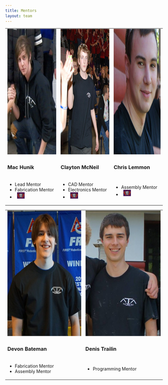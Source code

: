 ```yaml
---
title: Mentors
layout: team
---
```


<table>
    <tr>
        <td>
            <img style="height:400px;width:300px;" src="/members/machunik.png" alt="Mac Hunik" class="img-rounded">
        </td>
        <td>
            <img style="height:400px;width:300px;" src="/members/clayton-mcneil.jpg" alt="Clayton McNeil" class="img-rounded">
        </td>
        <td>
            <img style="height:400px;width:300px;" src="/members/chris-lemmon.png" alt="Chris Lemmon" class="img-rounded">
        </td>
    </tr>
    <tr>
        <td>
            <h3>Mac Hunik</h3>
        </td>
        <td>
            <h3>Clayton McNeil</h3>
        </td>
        <td>
            <h3>Chris Lemmon</h3>
        </td>
    </tr>
    <tr>
        <td>
            <ul class="list-unstyled">
                <li>Lead Mentor
                <li>Fabrication Mentor
                <li><a href="http://www.chiefdelphi.com/forums/member.php?u=65077"><img src="/img/CDlogo.png" title="Chief Delphi" height="20px"></a>
            </ul>
        </td>
        <td>
            <ul class="list-unstyled">
  				<li>CAD Mentor
                <li>Electronics Mentor
                <li><a href="http://www.chiefdelphi.com/forums/member.php?u=66794"><img src="/img/CDlogo.png" title="Chief Delphi" height="20px"></a>
            </ul>
        </td>
        <td>
            <ul class="list-unstyled">
                <li>Assembly Mentor
                <li><a href="http://www.chiefdelphi.com/forums/member.php?u=59215"><img src="/img/CDlogo.png" title="Chief Delphi" height="20px"></a>
            </ul>
        </td>
    </tr>
</table>

<table>
    <tr>
        <td>
            <img style="height:400px;width:300px;" src="/members/devonbateman.png" alt="Devon Bateman" class="img-rounded">
        </td>
        <td>
            <img style="height:400px;width:300px;" src="/members/denis-trailin.jpg" alt="Denis Trailin" class="img-rounded">
        </td>
    </tr>
    <tr>
        <td>
            <h3>Devon Bateman</h3>
        </td>
        <td>
            <h3>Denis Trailin</h3>
        </td>
    </tr>
    <tr>
        <td>
            <ul class="list-unstyled">
                <li>Fabrication Mentor
                <li>Assembly Mentor
            </ul>
        </td>
        <td>
            <ul class="list-unstyled">
                <li>Programming Mentor
            </ul>
        </td>
    </tr>
</table>
